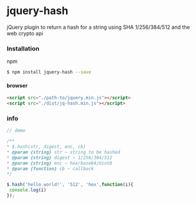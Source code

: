 # jquery-hash
jQuery plugin to return a hash for a string using SHA 1/256/384/512 and the web crypto api


### Installation

npm

```sh
$ npm install jquery-hash --save
```

#### browser

```html
<script src="./path-to/jquery.min.js"></script>
<script src="./dist/jq-hash.min.js"></script>
```

### info


```js
// demo

/**
* $.hash(str, digest, enc, cb)
* @param {string} str ~ string to be hashed
* @param {string} digest ~ 1/256/384/512
* @param {string} enc ~ hex/base64/Uint8
* @param {function} cb ~ callback
*/

$.hash('hello world!', '512', 'hex',function(i){
 console.log(i)
});

```
